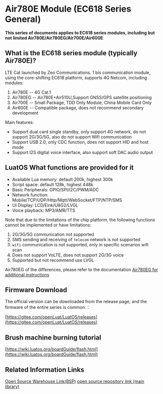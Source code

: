 # Air780E Module (EC618 Series General)



**This series of documents applies to EC618 series modules, including but not limited Air780E/Air780EG/Air700E/Air600E**

## What is the EC618 series module (typically Air780E)?

LTE Cat launched by Zeo Communications. 1 bis communication module, using the core-shifting EC618 platform, supports 4G Netcom, including modules:

1. Air780E  -- 4G Cat.1
2. Air780EG -- Air780E+Air510U,Support GNSS/GPS satellite positioning
3. Air700E  -- Small Package, TDD Only Module, China Mobile Card Only
4. Air600E  -- Compatible package, does not recommend secondary development

Main features:
- Support dual card single standby, only support 4G network, do not support 2G/3G/5G, also do not support Wifi communication
- Support USB 2.0, only CDC function, does not support HID and host mode
- Support I2S digital voice interface, also support soft DAC audio output

## LuatOS What functions are provided for it

- Available Lua memory: default 200k, highest 300k
- Script space: default 128k, highest 448k
- Basic Peripherals: GPIO/SPI/I2C/PWM/ADC
- Network function: Mobile/TCP/UDP/Http/Mqtt/WebSocket/FTP/NTP/SMS
- UI Display: LCD/Eink/U8G2/LVGL
- Voice playback: MP3/AMR/TTS

Note that due to the limitations of the chip platform, the following functions cannot be implemented or have limitations:
1. 2G/3G/5G communication not supported
2. SMS sending and receiving of `telecom` network is not supported
3. `wifi` communication is not supported, only in specific scenarios wifi scan
4. Does not support VoLTE, does not support 2G/3G voice
5. Supported but not recommend use LVGL

Air780EG of the differences, please refer to the documentation [Air780EG for additional instructions](air780eg.md)

## Firmware Download

The official version can be downloaded from the release page, and the firmware of the entire series is common.：

[https://gitee.com/openLuat/LuatOS/releases](https://gitee.com/openLuat/LuatOS/releases)

## Brush machine burning tutorial

[https://wiki.luatos.org/boardGuide/flash.html](https://wiki.luatos.org/boardGuide/flash.html)

## Related Information Links

[Open Source Warehouse Link(BSP)](https://gitee.com/openLuat/luatos-soc-2022)
[open source repository link (main library)](https://gitee.com/openLuat/LuatOS)
